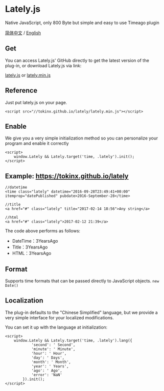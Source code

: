 # Lately.js

Native JavaScript, only 800 Byte but simple and easy to use Timeago plugin

[简体中文][3] / [English][4]

## Get

You can access Lately.js' GitHub directly to get the latest version of the plug-in, or download Lately.js via link:

[lately.js][1] or [lately.min.js][2]

## Reference

Just put lately.js on your page.

    <script src="//tokinx.github.io/lately/lately.min.js"></script>

## Enable

We give you a very simple initialization method so you can personalize your program and enable it correctly

    <script>
        window.Lately && Lately.target('time, .lately').init();
    </script>

## Example: https://tokinx.github.io/lately

    //datetime
    <time class="lately" datetime="2016-09-28T23:49:41+00:00" itemprop="datePublished" pubdate>2016-September-28</time>

    //title
    <a href="#" class="lately" title="2017-02-14 18:56">Any string</a>

    //html
    <a href="#" class="lately">2017-02-12 21:39</a>

The code above performs as follows:

- DateTime：3YearsAgo
- Title：3YearsAgo
- HTML：3YearsAgo

## Format

Supports time formats that can be passed directly to JavaScript objects.  `new Date()`

## Localization

The plug-in defaults to the "Chinese Simplified" language, but we provide a very simple interface for your localized modifications.

You can set it up with the language at initialization:

    <script>
        window.Lately && Lately.target('time, .lately').lang({
                'second': ' Second',
                'minute': ' Minute',
                'hour': ' Hour',
                'day': ' Days',
                'month': ' Month',
                'year': ' Years',
                'ago': ' Ago',
                'error': 'NaN'
            }).init();
    </script>

  [1]: https://tokinx.github.io/lately/lately.js
  [2]: https://tokinx.github.io/lately/lately.min.js
  [3]: README-ZH.md
  [4]: README.md
